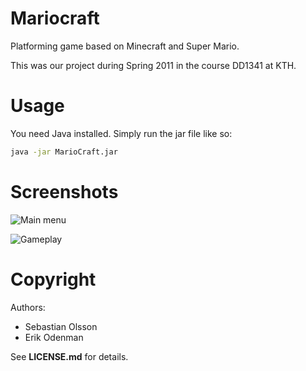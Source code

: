 Mariocraft
==========

Platforming game based on Minecraft and Super Mario.

This was our project during Spring 2011 in the course DD1341 at KTH.

Usage
=====
You need Java installed. Simply run the jar file like so:

```bash
java -jar MarioCraft.jar
```

Screenshots
===========

![Main menu](https://cloud.githubusercontent.com/assets/837775/4751840/45238d9e-5aa3-11e4-86fa-3d18298493c3.png "Main menu")

![Gameplay](https://cloud.githubusercontent.com/assets/837775/4751848/4effb888-5aa3-11e4-97ec-77a3604601b9.png "Gameplay")

Copyright
=========
Authors:
* Sebastian Olsson
* Erik Odenman

See **LICENSE.md** for details.
